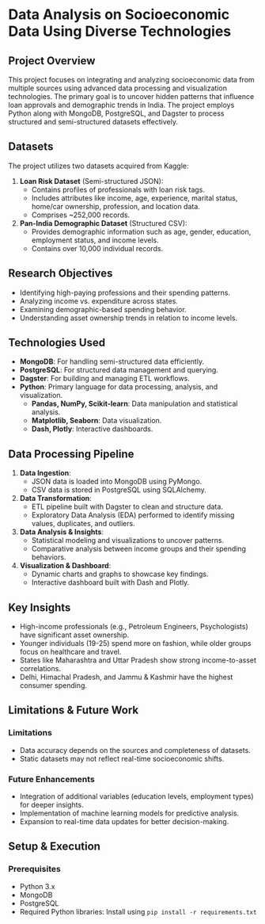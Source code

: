 # Data Analysis on Socioeconomic Data Using Diverse Technologies

## Project Overview
This project focuses on integrating and analyzing socioeconomic data from multiple sources using advanced data processing and visualization technologies. The primary goal is to uncover hidden patterns that influence loan approvals and demographic trends in India. The project employs Python along with MongoDB, PostgreSQL, and Dagster to process structured and semi-structured datasets effectively.

## Datasets
The project utilizes two datasets acquired from Kaggle:
1. **Loan Risk Dataset** (Semi-structured JSON):
   - Contains profiles of professionals with loan risk tags.
   - Includes attributes like income, age, experience, marital status, home/car ownership, profession, and location data.
   - Comprises ~252,000 records.
2. **Pan-India Demographic Dataset** (Structured CSV):
   - Provides demographic information such as age, gender, education, employment status, and income levels.
   - Contains over 10,000 individual records.

## Research Objectives
- Identifying high-paying professions and their spending patterns.
- Analyzing income vs. expenditure across states.
- Examining demographic-based spending behavior.
- Understanding asset ownership trends in relation to income levels.

## Technologies Used
- **MongoDB**: For handling semi-structured data efficiently.
- **PostgreSQL**: For structured data management and querying.
- **Dagster**: For building and managing ETL workflows.
- **Python**: Primary language for data processing, analysis, and visualization.
  - **Pandas, NumPy, Scikit-learn**: Data manipulation and statistical analysis.
  - **Matplotlib, Seaborn**: Data visualization.
  - **Dash, Plotly**: Interactive dashboards.

## Data Processing Pipeline
1. **Data Ingestion**:
   - JSON data is loaded into MongoDB using PyMongo.
   - CSV data is stored in PostgreSQL using SQLAlchemy.
2. **Data Transformation**:
   - ETL pipeline built with Dagster to clean and structure data.
   - Exploratory Data Analysis (EDA) performed to identify missing values, duplicates, and outliers.
3. **Data Analysis & Insights**:
   - Statistical modeling and visualizations to uncover patterns.
   - Comparative analysis between income groups and their spending behaviors.
4. **Visualization & Dashboard**:
   - Dynamic charts and graphs to showcase key findings.
   - Interactive dashboard built with Dash and Plotly.

## Key Insights
- High-income professionals (e.g., Petroleum Engineers, Psychologists) have significant asset ownership.
- Younger individuals (19-25) spend more on fashion, while older groups focus on healthcare and travel.
- States like Maharashtra and Uttar Pradesh show strong income-to-asset correlations.
- Delhi, Himachal Pradesh, and Jammu & Kashmir have the highest consumer spending.

## Limitations & Future Work
### Limitations
- Data accuracy depends on the sources and completeness of datasets.
- Static datasets may not reflect real-time socioeconomic shifts.

### Future Enhancements
- Integration of additional variables (education levels, employment types) for deeper insights.
- Implementation of machine learning models for predictive analysis.
- Expansion to real-time data updates for better decision-making.

## Setup & Execution
### Prerequisites
- Python 3.x
- MongoDB
- PostgreSQL
- Required Python libraries: Install using `pip install -r requirements.txt`




